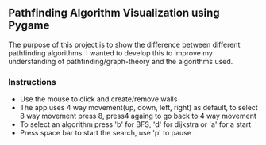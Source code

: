 ## Pathfinding Algorithm Visualization using Pygame

The purpose of this project is to show the difference between different pathfinding algorithms. I wanted to develop this to improve my understanding of pathfinding/graph-theory and the algorithms used.

### Instructions
* Use the mouse to click and create/remove walls
* The app uses 4 way movement(up, down, left, right) as default, to select 8 way
movement press 8, press4 againg to go back to 4 way movement
* To select an algorithm press 'b' for BFS, 'd' for dijkstra or 'a' for a start
* Press space bar to start the search, use 'p' to pause
